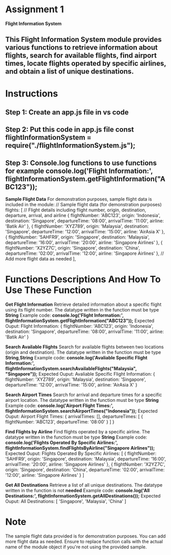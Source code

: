 # Assignment 1

**Flight Information System**
## This Flight Information System module provides various functions to retrieve information about flights, search for available flights, find airport times, locate flights operated by specific airlines, and obtain a list of unique destinations.

# Instructions
## Step 1: Create an app.js file in vs code
## Step 2: Put this code in app.js file const **flightInformationSystem = require("./flightInformationSystem.js");**
## Step 3: Console.log functions to use functions for example **console.log('Flight Information:', flightInformationSystem.getFlightInformation("ABC123"));**

**Sample Flight Data**
For demonstration purposes, sample flight data is included in the module:
 // Sample flight data (for demonstration purposes)
    flights: [
        // Flight details including flight number, origin, destination, departure, arrival, and airline
        { flightNumber: 'ABC123', origin: 'Indonesia', destination: 'Singapore', departureTime: '08:00', arrivalTime: '11:00', airline: 'Batik Air' },
        { flightNumber: 'XYZ789', origin: 'Malaysia', destination: 'Singapore', departureTime: '12:00', arrivalTime: '15:00', airline: 'AirAsia X' },
        { flightNumber: '5AHFR9', origin: 'Singapore', destination: 'Malaysia', departureTime: '16:00', arrivalTime: '20:00', airline: 'Singapore Airlines' },
        { flightNumber: 'X2YZ7C', origin: 'Singapore', destination: 'China', departureTime: '02:00', arrivalTime: '12:00', airline: 'Singapore Airlines' },
        // Add more flight data as needed
    ],
    
# Functions Descriptions And How To Use These Function    
**Get Flight Information**
Retrieve detailed information about a specific flight using its flight number.
The datatype written in the function must be type **String**
Example code:
**console.log('Flight Information:', flightInformationSystem.getFlightInformation("ABC123"));**
Expected Ouput:
Flight Information: {
  flightNumber: 'ABC123',
  origin: 'Indonesia',
  destination: 'Singapore',
  departureTime: '08:00',
  arrivalTime: '11:00',
  airline: 'Batik Air'
}

**Search Available Flights**
Search for available flights between two locations (origin and destination).
The datatype written in the function must be type **String**,**String**
Example code:
**console.log('Avaliable Specific Flight Information:', flightInformationSystem.searchAvailableFlights("Malaysia", "Singapore"));**
Expected Ouput:
Avaliable Specific Flight Information: {
  flightNumber: 'XYZ789',
  origin: 'Malaysia',
  destination: 'Singapore',
  departureTime: '12:00',
  arrivalTime: '15:00',
  airline: 'AirAsia X'
}

**Search Airport Times**
Search for arrival and departure times for a specific airport location.
The datatype written in the function must be type **String**
Example code:
**console.log('Airport Flight Times:', flightInformationSystem.searchAirportTimes("Indonesia"));**
Expected Ouput:
Airport Flight Times: {
  arrivalTimes: [],
  departureTimes: [ { flightNumber: 'ABC123', departureTime: '08:00' } ]
}

**Find Flights by Airline**
Find flights operated by a specific airline.
The datatype written in the function must be type **String**
Example code:
**console.log('Flights Operated By Specific Airlines:', flightInformationSystem.findFlightsByAirline("Singapore Airlines"));**
Expected Ouput:
Flights Operated By Specific Airlines: [
  {
    flightNumber: '5AHFR9',
    origin: 'Singapore',
    destination: 'Malaysia',
    departureTime: '16:00',
    arrivalTime: '20:00',
    airline: 'Singapore Airlines'
  },
  {
    flightNumber: 'X2YZ7C',
    origin: 'Singapore',
    destination: 'China',
    departureTime: '02:00',
    arrivalTime: '12:00',
    airline: 'Singapore Airlines'
  }
]

**Get All Destinations**
Retrieve a list of all unique destinations.
The datatype written in the function is not **needed**
Example code:
**console.log('All Destinations:', flightInformationSystem.getAllDestinations());**
Expected Ouput:
All Destinations: [ 'Singapore', 'Malaysia', 'China' ]

# Note
The sample flight data provided is for demonstration purposes. You can add more flight data as needed.
Ensure to replace function calls with the actual name of the module object if you're not using the provided sample.
